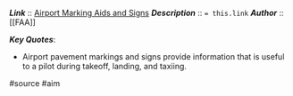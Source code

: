 ***Link***      :: [Airport Marking Aids and Signs](https://www.faa.gov/air_traffic/publications/atpubs/aim_html/chap2_section_3.html)
***Description***      :: `= this.link`
***Author*** :: [[FAA]]

***Key Quotes***:
* Airport pavement markings and signs provide information that is useful to a pilot during takeoff, landing, and taxiing.

#source #aim